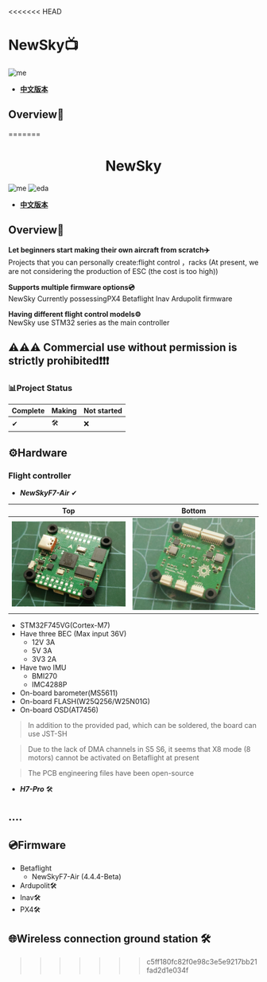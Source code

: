 <<<<<<< HEAD
# NewSky📺
![me](https://img.shields.io/badge/2023/10-Emotion__Thorn-blue)          
* [**中文版本**](/README_zh.md)


## Overview📖

=======
<h1 align="center">NewSky</h1>

![me](https://img.shields.io/badge/2023/10-Emotion__Thorn-blue)  ![eda](https://img.shields.io/badge/EDA-KiCad-red)         
* [**中文版本**](/README_zh.md)


## Overview📖
**Let beginners start making their own aircraft from scratch✈️**<br>
Projects that you can personally create:flight control ，racks (At present, we are not considering the production of ESC (the cost is too high))

**Supports multiple firmware options💿**<br>
NewSky Currently possessingPX4 Betaflight Inav Ardupolit firmware 

**Having different flight control models⚙️**<br>
NewSky use STM32 series as the main controller

## ⚠️⚠️⚠️ Commercial use without permission is strictly prohibited❗❗❗

### 📊Project Status 

|Complete|Making|Not started|
|-|-|-|
|✔|🛠️|❌|

## ⚙️Hardware<br>
### Flight controller
- ***NewSkyF7-Air*** ✔<br>

|Top|Bottom|
|:--:|:--:|
|!["up"](./images/NewSky-Air-Top.jpg)|!["down"](./images/NewSky-Air-Bottom.jpg)|

- STM32F745VG(Cortex-M7)
- Have three BEC (Max input 36V)
    - 12V 3A
    - 5V 3A 
    - 3V3 2A
- Have two IMU
    - BMI270
    - IMC4288P
- On-board barometer(MS5611)
- On-board FLASH(W25Q256/W25N01G)
- On-board OSD(AT7456)
> In addition to the provided pad, which can be soldered, the board can use JST-SH

>Due to the lack of DMA channels in S5 S6, it seems that X8 mode (8 motors) cannot be activated on Betaflight at present

> The PCB engineering files have been open-source

- ***H7-Pro*** 🛠️

## ....

## 💿Firmware<br>
- Betaflight
    - NewSkyF7-Air (4.4.4-Beta)
- Ardupolit🛠️
- Inav🛠️
- PX4🛠️

## 🌐Wireless connection ground station 🛠️<br>
>>>>>>> c5ff180fc82f0e98c3e5e9217bb21fad2d1e034f
